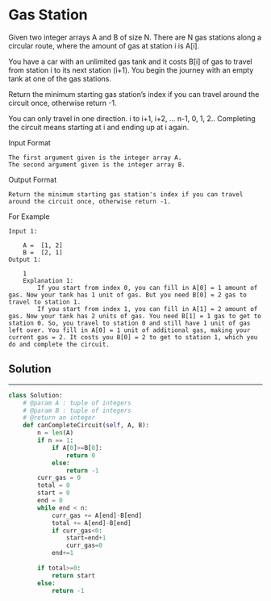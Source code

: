 <h1>Gas Station</h1>

<p>
Given two integer arrays A and B of size N.
There are N gas stations along a circular route, where the amount of gas at station i is A[i].

You have a car with an unlimited gas tank and it costs B[i] of gas to travel from station i
to its next station (i+1). You begin the journey with an empty tank at one of the gas stations.

Return the minimum starting gas station’s index if you can travel around the circuit once, otherwise return -1.

You can only travel in one direction. i to i+1, i+2, … n-1, 0, 1, 2.. Completing the circuit means starting at i and
ending up at i again.



Input Format

    The first argument given is the integer array A.
    The second argument given is the integer array B.
Output Format

    Return the minimum starting gas station's index if you can travel around the circuit once, otherwise return -1.
For Example

    Input 1:

        A =  [1, 2]
        B =  [2, 1]
    Output 1:

        1
        Explanation 1:
            If you start from index 0, you can fill in A[0] = 1 amount of gas. Now your tank has 1 unit of gas. But you need B[0] = 2 gas to travel to station 1. 
            If you start from index 1, you can fill in A[1] = 2 amount of gas. Now your tank has 2 units of gas. You need B[1] = 1 gas to get to station 0. So, you travel to station 0 and still have 1 unit of gas left over. You fill in A[0] = 1 unit of additional gas, making your current gas = 2. It costs you B[0] = 2 to get to station 1, which you do and complete the circuit.

<h2>Solution</h2>

***

```python
class Solution:
    # @param A : tuple of integers
    # @param B : tuple of integers
    # @return an integer
    def canCompleteCircuit(self, A, B):
        n = len(A)
        if n == 1:
            if A[0]>=B[0]:
                return 0
            else:
                return -1
        curr_gas = 0
        total = 0
        start = 0
        end = 0
        while end < n:
            curr_gas += A[end]-B[end]
            total += A[end]-B[end]
            if curr_gas<0:
                start=end+1
                curr_gas=0
            end+=1
        
        if total>=0:
            return start
        else:
            return -1
```